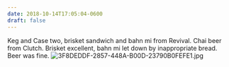 ```yaml
---
date: 2018-10-14T17:05:04-0600
draft: false
---
```


Keg and Case two, brisket sandwich and bahn mi from Revival. Chai beer from Clutch. Brisket excellent, bahn mi let down by inappropriate bread. Beer was fine. ![3F8DEDDF-2857-448A-B00D-23790B0FEFE1.jpg](http://ianwhitney.micro.blog/uploads/2018/1d9e1674b1.jpg)

